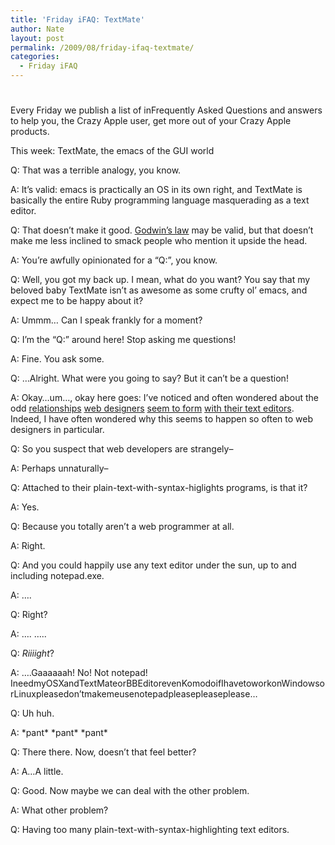 ```yaml
---
title: 'Friday iFAQ: TextMate'
author: Nate
layout: post
permalink: /2009/08/friday-ifaq-textmate/
categories:
  - Friday iFAQ
---
```

# 

Every Friday we publish a list of inFrequently Asked Questions and answers to help you, the Crazy Apple user, get more out of your Crazy Apple products.

This week: TextMate, the emacs of the GUI world

Q: That was a terrible analogy, you know.

A: It’s valid: emacs is practically an OS in its own right, and TextMate is basically the entire Ruby programming language masquerading as a text editor.

Q: That doesn’t make it good. [Godwin’s law][1] may be valid, but that doesn’t make me less inclined to smack people who mention it upside the head.

 [1]: http://en.wikipedia.org/wiki/Godwin's_law

A: You’re awfully opinionated for a “Q:”, you know.

Q: Well, you got my back up. I mean, what do you want? You say that my beloved baby TextMate isn’t as awesome as some crufty ol’ emacs, and expect me to be happy about it?

A: Ummm… Can I speak frankly for a moment?

Q: I’m the “Q:” around here! Stop asking me questions!

A: Fine. You ask some.

Q: …Alright. What were you going to say? But it can’t be a question!

A: Okay…um…, okay here goes: I’ve noticed and often wondered about the odd [relationships][2] [web designers][3] [seem to form][4] [with their text editors][5]. Indeed, I have often wondered why this seems to happen so often to web designers in particular.

 [2]: http://www.loudthinking.com/arc/000270.html
 [3]: http://www.pcworld.com/businesscenter/article/169673/the_end_of_the_road_for_a_favored_text_editor.html
 [4]: http://ubuntuforums.org/showthread.php?t=51430
 [5]: http://thomer.com/vi/vi.html

Q: So you suspect that web developers are strangely–

A: Perhaps unnaturally–

Q: Attached to their plain-text-with-syntax-higlights programs, is that it?

A: Yes.

Q: Because you totally aren’t a web programmer at all.

A: Right.

Q: And you could happily use any text editor under the sun, up to and including notepad.exe.

A: ….

Q: Right?

A: …. …..

Q: *Riiiight*?

A: ….Gaaaaaah! No! Not notepad! IneedmyOSXandTextMateorBBEditorevenKomodoifIhavetoworkonWindowsorLinuxpleasedon’tmakemeusenotepadpleasepleaseplease…

Q: Uh huh.

A: \*pant\* \*pant\* \*pant\*

Q: There there. Now, doesn’t that feel better? 

A: A…A little.

Q: Good. Now maybe we can deal with the other problem.

A: What other problem?

Q: Having too many plain-text-with-syntax-highlighting text editors.